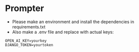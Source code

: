 # Prompter

- Please make an environment and install the dependencies in requirements.txt
- Also make a .env file and replace with actual keys:
```
OPEN_AI_KEY=yourkey
DJANGO_TOKEN=yourtoken
```